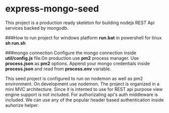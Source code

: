 # express-mongo-seed
This project is a  production ready skeleton for building nodejs REST Api services backed by mongodb.

###How to run project
for windows platform **run.bat** in powershell
for linux **sh run.sh**

###mongo connection
Configure the mongo connection inside **util/config.js** file.On production use **pm2** process manager. Use **process.json** as **pm2**  options. Append your mongo credentials inside **process.json** and read from **process.env** variable.

This seed project is configured to run on nodemon as well as pm2 environment. On development use nodemon.
The project is organized in a mini MVC architecture. Since it is intented to use for REST  api purpose view engine support is not included. For authorizating api's auth middleware is included. We can use any of the popular header based authentication inside auhorize helper.
